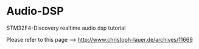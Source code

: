 # Audio-DSP
STM32F4-Discovery realtime audio dsp tutorial

Please refer to this page --> http://www.christoph-lauer.de/archives/11669
